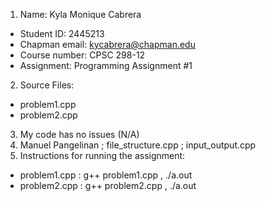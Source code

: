 1. Name: Kyla Monique Cabrera
 - Student ID: 2445213
 - Chapman email: kycabrera@chapman.edu
 - Course number: CPSC 298-12
 - Assignment: Programming Assignment #1
2. Source Files:
 - problem1.cpp
 - problem2.cpp
3. My code has no issues (N/A)
4. Manuel Pangelinan ; file_structure.cpp ; input_output.cpp
5. Instructions for running the assignment:
 - problem1.cpp : g++ problem1.cpp , ./a.out
 - problem2.cpp : g++ problem2.cpp , ./a.out